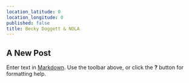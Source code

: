 ```yaml
---
location_latitude: 0
location_longitude: 0
published: false
title: Becky Doggett & NOLA
---
```

## A New Post

Enter text in [Markdown](http://daringfireball.net/projects/markdown/). Use the toolbar above, or click the **?** button for formatting help.
